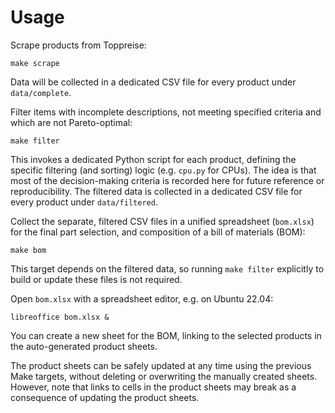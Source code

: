 # Usage

Scrape products from Toppreise:
```
make scrape
```
Data will be collected in a dedicated CSV file for every product under `data/complete`.

Filter items with incomplete descriptions, not meeting specified criteria and which are not Pareto-optimal:
```
make filter
```
This invokes a dedicated Python script for each product, defining the specific filtering (and sorting) logic (e.g. `cpu.py` for CPUs).
The idea is that most of the decision-making criteria is recorded here for future reference or reproducibility.
The filtered data is collected in a dedicated CSV file for every product under `data/filtered`.

Collect the separate, filtered CSV files in a unified spreadsheet (`bom.xlsx`) for the final part selection, and composition of a bill of materials (BOM):
```
make bom
```
This target depends on the filtered data, so running `make filter` explicitly to build or update these files is not required.

Open `bom.xlsx` with a spreadsheet editor, e.g. on Ubuntu 22.04:
```
libreoffice bom.xlsx &
```
You can create a new sheet for the BOM, linking to the selected products in the auto-generated product sheets.

The product sheets can be safely updated at any time using the previous Make targets, without deleting or overwriting the manually created sheets. However, note that links to cells in the product sheets may break as a consequence of updating the product sheets.
